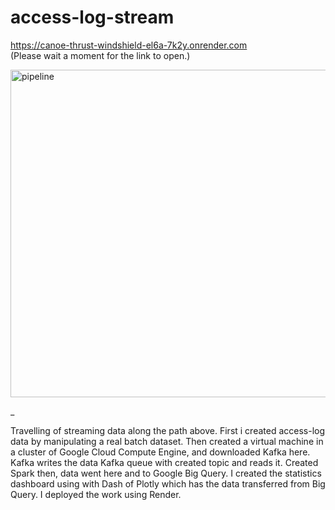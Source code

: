 ﻿# access-log-stream

https://canoe-thrust-windshield-el6a-7k2y.onrender.com                                                 
(Please wait a moment for the link to open.)


<img width="524" alt="pipeline" src="https://github.com/tinabl/access-log-stream/assets/93467399/849db448-e007-4a02-bdf3-75b389dc065d">


_





Travelling of streaming data along the path above. First i created access-log data by manipulating a real batch dataset. Then created a virtual machine in a cluster of Google Cloud Compute Engine, and downloaded Kafka here. Kafka writes the data Kafka queue with created topic and reads it. Created Spark then, data went here and to Google Big Query. I created the statistics dashboard using with Dash of Plotly which has the data transferred from Big Query. I deployed the work using Render.
